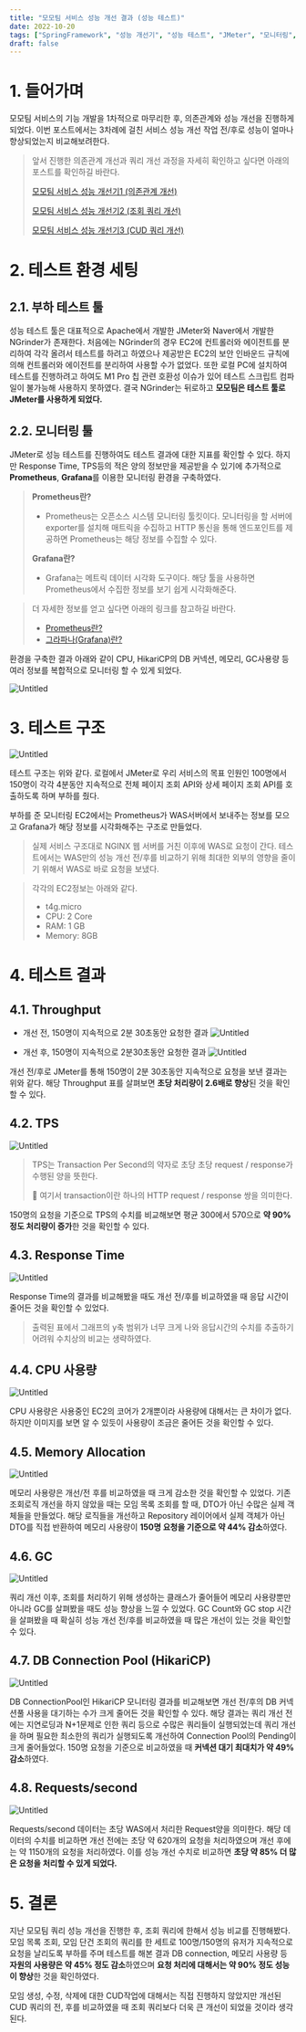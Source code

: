 ```yaml
---
title: "모모팀 서비스 성능 개선 결과 (성능 테스트)"
date: 2022-10-20
tags: ["SpringFramework", "성능 개선기", "성능 테스트", "JMeter", "모니터링", "Prometheus", "Grafana"]
draft: false
---
```

# 1. 들어가며

모모팀 서비스의 기능 개발을 1차적으로 마무리한 후, 의존관계와 성능 개선을 진행하게 되었다. 이번 포스트에서는 3차례에 걸친 서비스 성능 개선 작업 전/후로 성능이 얼마나 향상되었는지 비교해보려한다.

> 앞서 진행한 의존관계 개선과 쿼리 개선 과정을 자세히 확인하고 싶다면 아래의 포스트를 확인하길 바란다.
>
>
> [모모팀 서비스 성능 개선기1 (의존관계 개선)](https://seongwon.dev/Spring-MVC/20221009-%EB%AA%A8%EB%AA%A8%ED%8C%80-%EC%84%9C%EB%B9%84%EC%8A%A4%EC%84%B1%EB%8A%A5-%EA%B0%9C%EC%84%A0%EA%B8%B01/)
>
> [모모팀 서비스 성능 개선기2 (조회 쿼리 개선)](https://seongwon.dev/Spring-MVC/20221014-%EB%AA%A8%EB%AA%A8%ED%8C%80-%EC%84%9C%EB%B9%84%EC%8A%A4%EC%84%B1%EB%8A%A5-%EA%B0%9C%EC%84%A0%EA%B8%B02/)
>
> [모모팀 서비스 성능 개선기3 (CUD 쿼리 개선)](https://seongwon.dev/Spring-MVC/20221017-%EB%AA%A8%EB%AA%A8%ED%8C%80-%EC%84%9C%EB%B9%84%EC%8A%A4%EC%84%B1%EB%8A%A5-%EA%B0%9C%EC%84%A0%EA%B8%B03/)
>

# 2. 테스트 환경 세팅

## 2.1. 부하 테스트 툴

성능 테스트 툴은 대표적으로 Apache에서 개발한 JMeter와 Naver에서 개발한 NGrinder가 존재한다. 처음에는 NGrinder의 경우 EC2에 컨트롤러와 에이전트를 분리하여 각각 올려서 테스트를 하려고 하였으나 제공받은 EC2의 보안 인바운드 규칙에 의해 컨트롤러와 에이전트를 분리하여 사용할 수가 없었다. 또한 로컬 PC에 설치하여 테스트를 진행하려고 하여도 M1 Pro 칩 관련 호환성 이슈가 있어 테스트 스크립트 컴파일이 불가능해 사용하지 못하였다. 결국 NGrinder는 뒤로하고 **모모팀은 테스트 툴로 JMeter를 사용하게 되었다.**

## 2.2. 모니터링 툴

JMeter로 성능 테스트를 진행하여도 테스트 결과에 대한 지표를 확인할 수 있다. 하지만 Response Time, TPS등의 적은 양의 정보만을 제공받을 수 있기에 추가적으로 **Prometheus**, **Grafana**를 이용한 모니터링 환경을 구축하였다.

> **Prometheus란?**
>
> - Prometheus는 오픈소스 시스템 모니터링 툴킷이다. 모니터링을 할 서버에 exporter를 설치해 매트릭을 수집하고 HTTP 통신을 통해 엔드포인트를 제공하면 Prometheus는 해당 정보를 수집할 수 있다.
>
> **Grafana란?**
>
> - Grafana는 메트릭 데이터 시각화 도구이다. 해당 툴을 사용하면 Prometheus에서 수집한 정보를 보기 쉽게 시각화해준다.
>

> 더 자세한 정보를 얻고 싶다면 아래의 링크를 참고하길 바란다.
> - [Prometheus란?](https://medium.com/finda-tech/prometheus%EB%9E%80-cf52c9a8785f)
> - [그라파나(Grafana)란?](https://www.44bits.io/ko/keyword/grafana)
>

환경을 구축한 결과 아래와 같이 CPU, HikariCP의 DB 커넥션, 메모리, GC사용량 등 여러 정보를 복합적으로 모니터링 할 수 있게 되었다.

![Untitled](image/20221020-모모팀-서비스성능-개선결과/img.png)

# 3. 테스트 구조

![Untitled](image/20221020-모모팀-서비스성능-개선결과/img_1.png)

테스트 구조는 위와 같다. 로컬에서 JMeter로 우리 서비스의 목표 인원인 100명에서 150명이 각각 4분동안 지속적으로 전체 페이지 조회 API와 상세 페이지 조회 API를 호출하도록 하며 부하를 줬다.

부하를 준 모니터링 EC2에서는 Prometheus가 WAS서버에서 보내주는 정보를 모으고 Grafana가 해당 정보를 시각화해주는 구조로 만들었다.

> 실제 서비스 구조대로 NGINX 웹 서버를 거친 이후에 WAS로 요청이 간다. 테스트에서는 WAS만의 성능 개선 전/후를 비교하기 위해 최대한 외부의 영향을 줄이기 위해서 WAS로 바로 요청을 보냈다.
>

> 각각의 EC2정보는 아래와 같다.
>
> - t4g.micro
> - CPU: 2 Core
> - RAM: 1 GB
> - Memory: 8GB

# 4. 테스트 결과

## 4.1. Throughput

- 개선 전, 150명이 지속적으로 2분 30초동안 요청한 결과
   ![Untitled](image/20221020-모모팀-서비스성능-개선결과/img_2.png)

- 개선 후, 150명이 지속적으로 2분30초동안 요청한 결과
   ![Untitled](image/20221020-모모팀-서비스성능-개선결과/img_3.png)

개선 전/후로 JMeter를 통해 150명이 2분 30초동안 지속적으로 요청을 보낸 결과는 위와 같다. 해당 Throughput 표를 살펴보면 **초당 처리량이 2.6배로 향상**된 것을 확인할 수 있다.

## 4.2. TPS

![Untitled](image/20221020-모모팀-서비스성능-개선결과/img_4.png)

> TPS는 Transaction Per Second의 약자로 초당 초당 request / response가 수행된 양을 뜻한다.
>
>
> 📌 여기서 transaction이란 하나의 HTTP request / response 쌍을 의미한다.
>

150명의 요청을 기준으로 TPS의 수치를 비교해보면 평균 300에서 570으로 **약 90%정도 처리량이 증가**한 것을 확인할 수 있다.

## 4.3. Response Time

![Untitled](image/20221020-모모팀-서비스성능-개선결과/img_5.png)

Response Time의 결과를 비교해봤을 때도 개선 전/후를 비교하였을 때 응답 시간이 줄어든 것을 확인할 수 있었다.

> 출력된 표에서 그래프의 y축 범위가 너무 크게 나와 응답시간의 수치를 추출하기 어려워 수치상의 비교는 생략하였다.
>

## 4.4. CPU 사용량

![Untitled](image/20221020-모모팀-서비스성능-개선결과/img_6.png)

CPU 사용량은 사용중인 EC2의 코어가 2개뿐이라 사용량에 대해서는 큰 차이가 없다. 하지만 이미지를 보면 알 수 있듯이 사용량이 조금은 줄어든 것을 확인할 수 있다.

## 4.5. Memory Allocation

![Untitled](image/20221020-모모팀-서비스성능-개선결과/img_7.png)

메모리 사용량은 개선/전 후를 비교하였을 때 크게 감소한 것을 확인할 수 있었다. 기존 조회로직 개선을 하지 않았을 때는 모임 목록 조회를 할 때, DTO가 아닌 수많은 실제 객체들을 만들었다. 해당 로직들을 개선하고 Repository 레이어에서 실제 객체가 아닌 DTO를 직접 반환하여 메모리 사용량이 **150명 요청을 기준으로 약 44% 감소**하였다.

## 4.6. GC

![Untitled](image/20221020-모모팀-서비스성능-개선결과/img_8.png)

쿼리 개선 이후,  조회를 처리하기 위해 생성하는 클래스가 줄어들어 메모리 사용량뿐만 아니라 GC를 살펴봤을 때도 성능 향상을 느낄 수 있었다. GC Count와 GC stop 시간을 살펴봤을 때 확실히 성능 개선 전/후를 비교하였을 때 많은 개선이 있는 것을 확인할 수 있다.

## 4.7. DB Connection Pool (HikariCP)

![Untitled](image/20221020-모모팀-서비스성능-개선결과/img_9.png)

DB ConnectionPool인 HikariCP 모니터링 결과를 비교해보면 개선 전/후의 DB 커넥션풀 사용을 대기하는 수가 크게 줄어든 것을 확인할 수 있다. 해당 결과는 쿼리 개선 전에는 지연로딩과 N+1문제로 인한 쿼리 등으로 수많은 쿼리들이 실행되었는데 쿼리 개선을 하며 필요한 최소한의 쿼리가 실행되도록 개선하여 Connection Pool의 Pending이 크게 줄어들었다. 150명 요청을 기준으로 비교하였을 때 **커넥션 대기 최대치가 약 49% 감소**하였다.

## 4.8. Requests/second

![Untitled](image/20221020-모모팀-서비스성능-개선결과/img_10.png)

Requests/second 데이터는 초당 WAS에서 처리한 Request양을 의미한다. 해당 데이터의 수치를 비교하면 개선 전에는 초당 약 620개의 요청을 처리하였으며 개선 후에는 약 1150개의 요청을 처리하였다. 이를 성능 개선 수치로 비교하면 **초당 약 85% 더 많은 요청을 처리할 수 있게 되었다.**

# 5. 결론

지난 모모팀 쿼리 성능 개선을 진행한 후, 조회 쿼리에 한해서 성능 비교를 진행해봤다. 모임 목록 조회, 모임 단건 조회의 쿼리를 한 세트로 100명/150명의 유저가 지속적으로 요청을 날리도록 부하를 주며 테스트를 해본 결과 DB connection, 메모리 사용량 등 **자원의 사용량은 약 45% 정도 감소**하였으며 **요청 처리에 대해서는 약 90% 정도 성능이 향상**한 것을 확인하였다.

모임 생성, 수정, 삭제에 대한 CUD작업에 대해서는 직접 진행하지 않았지만 개선된 CUD 쿼리의 전, 후를 비교하였을 때 조회 쿼리보다 더욱 큰 개선이 되었을 것이라 생각된다.
